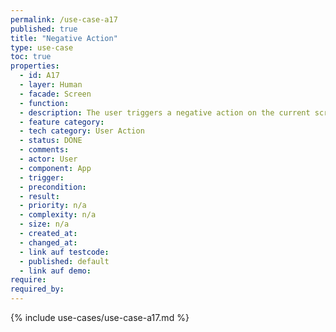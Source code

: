 ```yaml
---
permalink: /use-case-a17
published: true
title: "Negative Action"
type: use-case
toc: true
properties:
  - id: A17
  - layer: Human
  - facade: Screen
  - function:
  - description: The user triggers a negative action on the current screen, i.e. a reject. There should be a show/navigation use case before using this use case (to define the screen).
  - feature category:
  - tech category: User Action
  - status: DONE
  - comments:
  - actor: User
  - component: App
  - trigger:
  - precondition:
  - result:
  - priority: n/a
  - complexity: n/a
  - size: n/a
  - created_at:
  - changed_at:
  - link auf testcode:
  - published: default
  - link auf demo:
require:
required_by:
---
```


{% include use-cases/use-case-a17.md %}
